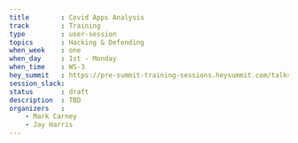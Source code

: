 ```yaml
---
title        : Covid Apps Analysis
track        : Training
type         : user-session
topics       : Hacking & Defending
when_week    : one
when_day     : 1st - Monday
when_time    : WS-3
hey_summit   : https://pre-summit-training-sessions.heysummit.com/talks/covid-apps-analysis/
session_slack:
status       : draft
description  : TBD
organizers   :
    - Mark Carney
    - Jay Harris
---
```



<!--(add intro)

## WHY

(...)

## What

(...)

## Outcomes

(...)

## References

(...)


## Previous-->
